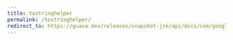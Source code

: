```yaml
---
title: tostringhelper
permalink: /tostringhelper/
redirect_to: https://guava.dev/releases/snapshot-jre/api/docs/com/google/common/base/MoreObjects.ToStringHelper.html
---
```

